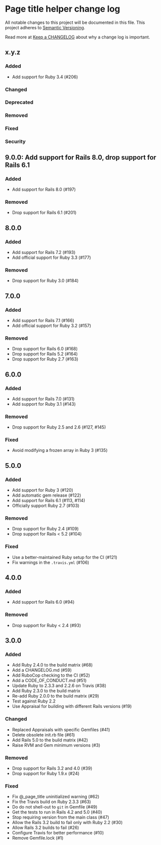 # Page title helper change log

All notable changes to this project will be documented in this file.
This project adheres to [Semantic Versioning](https://semver.org/).

Read more at [Keep a CHANGELOG](https://keepachangelog.com/en/0.3.0/)
about why a change log is important.

## x.y.z

### Added

- Add support for Ruby 3.4 (#206)

### Changed

### Deprecated

### Removed

### Fixed

### Security

## 9.0.0: Add support for Rails 8.0, drop support for Rails 6.1

### Added

- Add support for Rails 8.0 (#197)

### Removed

- Drop support for Rails 6.1 (#201)

## 8.0.0

### Added

- Add support for Rails 7.2 (#193)
- Add official support for Ruby 3.3 (#177)

### Removed

- Drop support for Ruby 3.0 (#184)

## 7.0.0

### Added

- Add support for Rails 7.1 (#166)
- Add official support for Ruby 3.2 (#157)

### Removed

- Drop support for Rails 6.0 (#168)
- Drop support for Rails 5.2 (#164)
- Drop support for Ruby 2.7 (#163)

## 6.0.0

### Added

- Add support for Rails 7.0 (#131)
- Add support for Ruby 3.1 (#143)

### Removed

- Drop support for Ruby 2.5 and 2.6 (#127, #145)

### Fixed

- Avoid modifying a frozen array in Ruby 3 (#135)

## 5.0.0

### Added

- Add support for Ruby 3 (#120)
- Add automatic gem release (#122)
- Add support for Rails 6.1 (#113, #114)
- Officially support Ruby 2.7 (#103)

### Removed

- Drop support for Ruby 2.4 (#109)
- Drop support for Rails < 5.2 (#104)

### Fixed

- Use a better-maintained Ruby setup for the CI (#121)
- Fix warnings in the `.travis.yml` (#106)

## 4.0.0

### Added

- Add support for Rails 6.0 (#94)

### Removed

- Drop support for Ruby < 2.4 (#93)

## 3.0.0

### Added

- Add Ruby 2.4.0 to the build matrix (#68)
- Add a CHANGELOG.md (#59)
- Add RuboCop checking to the CI (#52)
- Add a CODE_OF_CONDUCT.md (#51)
- Update Ruby to 2.3.3 and 2.2.6 on Travis (#38)
- Add Ruby 2.3.0 to the build matrix
- Re-add Ruby 2.0.0 to the build matrix (#29)
- Test against Ruby 2.2
- Use Appraisal for building with different Rails versions (#19)

### Changed

- Replaced Appraisals with specific Gemfiles (#41)
- Delete obsolete init.rb file (#61)
- Add Rails 5.0 to the build matrix (#42)
- Raise RVM and Gem minimum versions (#3)

### Removed

- Drop support for Rails 3.2 and 4.0 (#39)
- Drop support for Ruby 1.9.x (#24)

### Fixed

- Fix @_page_title uninitialized warning (#62)
- Fix the Travis build on Ruby 2.3.3 (#63)
- Do do not shell-out to `git` in Gemfile (#49)
- Get the tests to run in Rails 4.2 and 5.0 (#40)
- Stop requiring version from the main class (#47)
- Allow the Rails 3.2 build to fail only with Ruby 2.2 (#30)
- Allow Rails 3.2 builds to fail (#26)
- Configure Travis for better performance (#10)
- Remove Gemfile.lock (#1)

